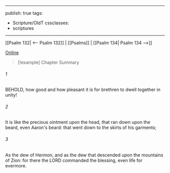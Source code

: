 

---
publish: true
tags:
  - Scripture/OldT
cssclasses:
  - scriptures
---
[[Psalm 132| <-- Psalm 132]] | [[Psalms]] | [[Psalm 134| Psalm 134 -->]]

[Online](https://churchofjesuschrist.org/study/scriptures/ot/ps/133?lang=eng)

>[!example] Chapter Summary
>
###### 1
BEHOLD, how good and how pleasant it is for brethren to dwell together in unity!
###### 2
It is like the precious ointment upon the head, that ran down upon the beard, even Aaron's beard: that went down to the skirts of his garments;
###### 3
As the dew of Hermon, and as the dew that descended upon the mountains of Zion: for there the LORD commanded the blessing, even life for evermore.



